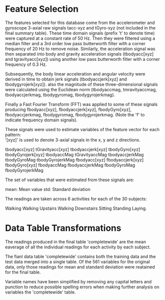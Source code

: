 Feature Selection 
=================

The features selected for this database come from the accelerometer and gyroscope 3-axial raw signals tacc-xyz and tGyro-xyz (not included in the final summary table). These time domain signals (prefix 't' to denote time) were captured at a constant rate of 50 Hz. Then they were filtered using a median filter and a 3rd order low pass butterworth filter with a corner frequency of 20 Hz to remove noise. Similarly, the acceleration signal was then separated into body and gravity acceleration signals (tbodyacc[xyz] and tgravityacc[xyz]) using another low pass butterworth filter with a corner frequency of 0.3 Hz. 

Subsequently, the body linear acceleration and angular velocity were derived in time to obtain jerk signals (tbodyaccjerk[xyz] and tbodygyrojerk[xyz]). also the magnitude of these three-dimensional signals were calculated using the Euclidean norm (tbodyaccmag, tmravityaccmag, tbodyaccjerkmag, tbodygyromag, tbodygyrojerkmag). 

Finally a Fast Fourier Transform (FFT) was applied to some of these signals producing fbodyacc[xyz], fbodyaccjerk[xyz], fbodyGyro[xyz], fbodyaccjerkmag, fbodygyromag, fbodygyrojerkmag. (Note the 'f' to indicate frequency domain signals). 

These signals were used to estimate variables of the feature vector for each pattern:  
'[xyz]' is used to denote 3-axial signals in the x, y and z directions.

tbodyacc[xyz]
tGravityacc[xyz]
tbodyaccjerk[xyz]
tbodyGyro[xyz]
tbodyGyrojerk[xyz]
tbodyaccMag
tGravityaccMag
tbodyaccjerkMag
tbodyGyroMag
tbodyGyrojerkMag
fbodyacc[xyz]
fbodyaccjerk[xyz]
fbodyGyro[xyz]
fbodyaccMag
fbodyaccjerkMag
fbodyGyroMag
fbodyGyrojerkMag

The set of variables that were estimated from these signals are: 

mean: Mean value
std: Standard deviation

The readings are taken across 6 activities for each of the 30 subjects:

Walking
Walking Upstairs
Walking Downstairs
Sitting
Standing
Laying.

Data Table Transformations
====================

The readings produced in the final table 'completewide' are the mean eaverage of all the individual 
readings for each activity by each subject.

The fianl data table 'completewide' contains both the training data and the test data merged into a single table. Of the 561 variables for the original data, only those readings for mean and standard
deviation were reatained for the final table.

Variable names have been simplified by removing any capital letters and punction to reduce possible spelling errors when making further analysis on variables the 'completewide' table.